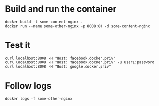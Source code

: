 # Build and run the container
    docker build -t some-content-nginx .
    docker run --name some-other-nginx -p 8008:80 -d some-content-nginx

# Test it
    curl localhost:8008 -H "Host: facebook.docker.priv"
    curl localhost:8008 -H "Host: facebook.docker.priv" -u user1:password
    curl localhost:8008 -H "Host: google.docker.priv"

# Follow logs
    docker logs -f some-other-nginx
